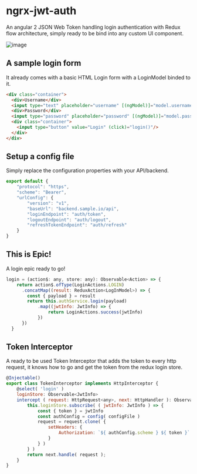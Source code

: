 # ngrx-jwt-auth
An angular 2 JSON Web Token handling login authentication with Redux flow architecture, simply ready to be bind into any custom UI component.

![image](https://raw.githubusercontent.com/odiazjs/ng-redux-jwt/master/src/assets/image.png)

## A sample login form
It already comes with a basic HTML Login form with a LoginModel binded to it.
```html
<div class="container">
  <div>Username</div>
  <input type="text" placeholder="username" [(ngModel)]="model.username" />
  <div>Password</div>
  <input type="password" placeholder="password" [(ngModel)]="model.password" />
  <div class="container">
    <input type="button" value="Login" (click)="login()"/>
  </div>
</div>
```

## Setup a config file
Simply replace the configuration properties with your API/backend.
```javascript
export default {
    "protocol": "https",
    "scheme": "Bearer",
    "urlConfig": {
        "version": "v1",
        "baseUrl": "backend.sample.io/api",
        "loginEndpoint": "auth/token",
        "logoutEndpoint": "auth/logout",
        "refreshTokenEndpoint": "auth/refresh"
    }
}
```

## This is Epic!
A login epic ready to go!
```javascript
login = (action$: any, store: any): Observable<Action> => {
    return action$.ofType(LoginActions.LOGIN)
      .concatMap((result: ReduxAction<LogInModel>) => {
        const { payload } = result
        return this.authService.login(payload)
            .map((jwtInfo: JwtInfo) => {
                return LoginActions.success(jwtInfo)
            })
      })
  }
  ```

## Token Interceptor
A ready to be used Token Interceptor that adds the token to every http request, it knows
how to go and get the token from the redux login store.
```javascript
@Injectable()
export class TokenInterceptor implements HttpInterceptor {
    @select( 'login' )
    loginStore: Observable<JwtInfo>
    intercept ( request: HttpRequest<any>, next: HttpHandler ): Observable<HttpEvent<any>> {
        this.loginStore.subscribe( ( jwtInfo: JwtInfo ) => {
            const { token } = jwtInfo
            const authConfig = config( configFile )
            request = request.clone( {
                setHeaders: {
                    Authorization: `${ authConfig.scheme } ${ token }`
                }
            } )
        } )
        return next.handle( request );
    }
}
```